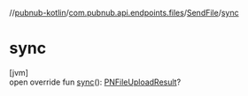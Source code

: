 //[pubnub-kotlin](../../../index.md)/[com.pubnub.api.endpoints.files](../index.md)/[SendFile](index.md)/[sync](sync.md)

# sync

[jvm]\
open override fun [sync](sync.md)(): [PNFileUploadResult](../../com.pubnub.api.models.consumer.files/-p-n-file-upload-result/index.md)?
